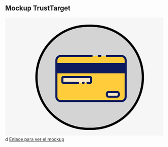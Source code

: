 ## Mockup TrustTarget

![Imagen de logotipo](target.png)
d
[Enlace para ver el mockup](https://www.figma.com/design/EkVjFTM2JhM7DGjjWzx0xx/trustTarget?node-id=0-1&p=f&t=Gbk6F40CA2LQJb92-0)